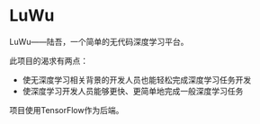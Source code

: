 <!--
 * @Author       : AaronJny
 * @LastEditTime : 2021-01-25
 * @FilePath     : /app/README.MD
 * @Desc         : 
-->
# LuWu

LuWu——陆吾，一个简单的无代码深度学习平台。

此项目的渴求有两点：
- 使无深度学习相关背景的开发人员也能轻松完成深度学习任务开发
- 使深度学习开发人员能够更快、更简单地完成一般深度学习任务

项目使用TensorFlow作为后端。

